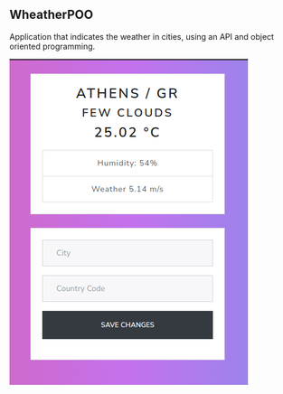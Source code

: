 ## WheatherPOO

Application that indicates the weather in cities, using an API and object oriented programming. 

<img alt="App" src="./img/image.png">